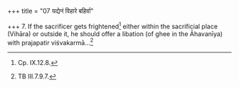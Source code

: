 +++
title = "07 यद्येनं विहारे बहिर्वा"

+++
7. If the sacrificer gets frightened[^1] either within the sacrificial place (Vihāra) or outside it, he should offer a libation (of ghee in the Āhavanīya) with prajapatir viśvakarmā...[^2]  


[^1]: Cp. IX.12.8.  

[^2]: TB III.7.9.7.  
